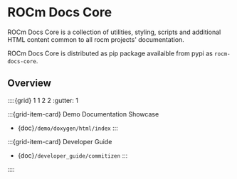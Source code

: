 # ROCm Docs Core

ROCm Docs Core is a collection of utilities, styling, scripts and additional
HTML content common to all rocm projects' documentation.

ROCm Docs Core is distributed as pip package availaible from pypi as
`rocm-docs-core`.


## Overview

::::{grid} 1 1 2 2
:gutter: 1

:::{grid-item-card} Demo Documentation Showcase
- {doc}`/demo/doxygen/html/index`
:::

:::{grid-item-card} Developer Guide
- {doc}`/developer_guide/commitizen`
:::

::::
